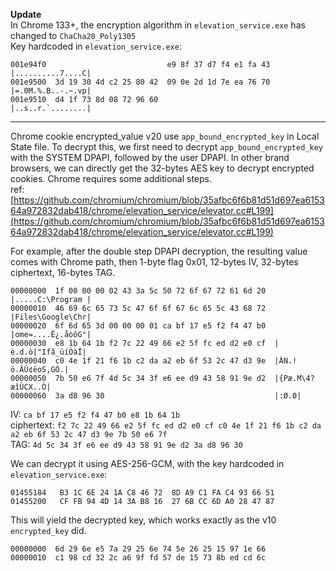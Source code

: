 **Update**  
In Chrome 133+, the encryption algorithm in `elevation_service.exe` has changed to `ChaCha20_Poly1305`  
Key hardcoded in `elevation_service.exe`:
```
001e94f0                           e9 8f 37 d7 f4 e1 fa 43  |..........7....C|
001e9500  3d 19 30 4d c2 25 80 42  09 0e 2d 1d 7e ea 76 70  |=.0M.%.B..-.~.vp|
001e9510  d4 1f 73 8d 08 72 96 60                           |..s..r.`........|
```
---
Chrome cookie encrypted_value v20 use `app_bound_encrypted_key` in Local State file. To decrypt this, we first need to decrypt `app_bound_encrypted_key` with the SYSTEM DPAPI, followed by the user DPAPI. In other brand browsers, we can directly get the 32-bytes AES key to decrypt encrypted cookies. Chrome requires some additional steps.  
ref:  
[https://github.com/chromium/chromium/blob/35afbc6f6b81d51d697ea615364a972832dab418/chrome/elevation_service/elevator.cc#L199](https://github.com/chromium/chromium/blob/35afbc6f6b81d51d697ea615364a972832dab418/chrome/elevation_service/elevator.cc#L199)

For example, after the double step DPAPI decryption, the resulting value comes with Chrome path, then 1-byte flag 0x01, 12-bytes IV, 32-bytes ciphertext, 16-bytes TAG.
```
00000000  1f 00 00 00 02 43 3a 5c 50 72 6f 67 72 61 6d 20  |.....C:\Program |
00000010  46 69 6c 65 73 5c 47 6f 6f 67 6c 65 5c 43 68 72  |Files\Google\Chr|
00000020  6f 6d 65 3d 00 00 00 01 ca bf 17 e5 f2 f4 47 b0  |ome=....Ê¿.åòôG°|
00000030  e8 1b 64 1b f2 7c 22 49 66 e2 5f fc ed d2 e0 cf  |è.d.ò|"Ifâ_üíÒàÏ|
00000040  c0 4e 1f 21 f6 1b c2 da a2 eb 6f 53 2c 47 d3 9e  |ÀN.!ö.ÂÚ¢ëoS,GÓ.|
00000050  7b 50 e6 7f 4d 5c 34 3f e6 ee d9 43 58 91 9e d2  |{Pæ.M\4?æîÙCX..Ò|
00000060  3a d8 96 30                                      |:Ø.0|
```
IV: `ca bf 17 e5 f2 f4 47 b0 e8 1b 64 1b`  
ciphertext: `f2 7c 22 49 66 e2 5f fc ed d2 e0 cf c0 4e 1f 21 f6 1b c2 da a2 eb 6f 53 2c 47 d3 9e 7b 50 e6 7f `  
TAG: `4d 5c 34 3f e6 ee d9 43 58 91 9e d2 3a d8 96 30`  

We can decrypt it using AES-256-GCM, with the key hardcoded in `elevation_service.exe`:
```
01455184   B3 1C 6E 24 1A C8 46 72  8D A9 C1 FA C4 93 66 51
01455200   CF FB 94 4D 14 3A B8 16  27 6B CC 6D A0 28 47 87
```

This will yield the decrypted key, which works exactly as the v10 `encrypted_key` did.
```
00000000  6d 29 6e e5 7a 29 25 6e 74 5e 26 25 15 97 1e 66
00000010  c1 98 cd 32 2c a6 9f fd 57 de 15 73 8b ed cd 6c
```
